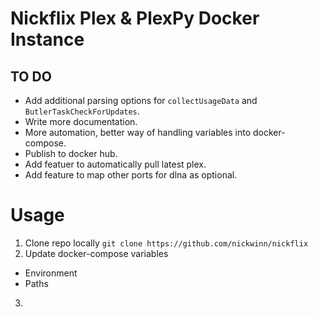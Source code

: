 # Nickflix Plex & PlexPy Docker Instance #

## TO DO ##
* Add additional parsing options for `collectUsageData` and `ButlerTaskCheckForUpdates`.
* Write more documentation.
* More automation, better way of handling variables into docker-compose.
* Publish to docker hub.
* Add featuer to automatically pull latest plex.
* Add feature to map other ports for dlna as optional.

# Usage #

1. Clone repo locally `git clone https://github.com/nickwinn/nickflix`
2. Update docker-compose variables
 * Environment
 * Paths
3. 


